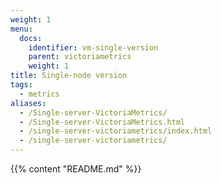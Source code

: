 ```yaml
---
weight: 1
menu:
  docs:
    identifier: vm-single-version
    parent: victoriametrics
    weight: 1
title: Single-node version
tags:
  - metrics
aliases:
  - /Single-server-VictoriaMetrics/
  - /Single-server-VictoriaMetrics.html
  - /single-server-victoriametrics/index.html
  - /single-server-victoriametrics/
---
```

{{% content "README.md" %}}
